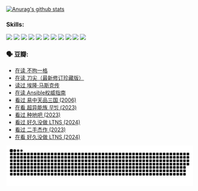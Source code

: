 
[![Anurag's github stats](https://github-readme-stats.vercel.app/api?username=w940853815)](https://github.com/anuraghazra/github-readme-stats)

### Skills:

<code><img height="32" src="https://cdn.jsdelivr.net/npm/simple-icons@v5/icons/python.svg"></code>
<code><img height="32" src="https://cdn.jsdelivr.net/npm/simple-icons@v5/icons/javascript.svg"></code>
<code><img height="32" src="https://cdn.jsdelivr.net/npm/simple-icons@v5/icons/django.svg"></code>
<code><img height="32" src="https://cdn.jsdelivr.net/npm/simple-icons@v5/icons/flask.svg"></code>
<code><img height="32" src="https://cdn.jsdelivr.net/npm/simple-icons@v5/icons/vuetify.svg"></code>
<code><img height="32" src="https://cdn.jsdelivr.net/npm/simple-icons@v5/icons/git.svg"></code>
<code><img height="32" src="https://cdn.jsdelivr.net/npm/simple-icons@v5/icons/docker.svg"></code>
<code><img height="32" src="https://cdn.jsdelivr.net/npm/simple-icons@v5/icons/postgresql.svg"></code>
<code><img height="32" src="https://cdn.jsdelivr.net/npm/simple-icons@v5/icons/elasticsearch.svg"></code>
<code><img height="32" src="https://cdn.jsdelivr.net/npm/simple-icons@v5/icons/macos.svg"></code>
<code><img height="32" src="https://cdn.jsdelivr.net/npm/simple-icons@v5/icons/linux.svg"></code>

### 🗣 豆瓣:

<!-- DOUBAN-ACTIVITIES:START -->
- [在读 不拘一格](https://www.douban.com/people/136069238/status/4541712161/?_i=10735287)
- [在读 刀尖（最新修订珍藏版）](https://www.douban.com/people/136069238/status/4541711339/?_i=10735287)
- [读过 埃隆·马斯克传](https://www.douban.com/people/136069238/status/4541710351/?_i=10735287)
- [在读 Ansible权威指南](https://www.douban.com/people/136069238/status/4539151450/?_i=10735287)
- [看过 易中天品三国‎ (2006)](https://www.douban.com/people/136069238/status/4529910812/?_i=10735287)
- [在看 超异能族 무빙‎ (2023)](https://www.douban.com/people/136069238/status/4527291077/?_i=10735287)
- [看过 种地吧‎ (2023)](https://www.douban.com/people/136069238/status/4527289637/?_i=10735287)
- [看过 好久没做 LTNS‎ (2024)](https://www.douban.com/people/136069238/status/4527289515/?_i=10735287)
- [看过 二手杰作‎ (2023)](https://www.douban.com/people/136069238/status/4522502716/?_i=10735287)
- [在看 好久没做 LTNS‎ (2024)](https://www.douban.com/people/136069238/status/4521969883/?_i=10735287)
<!-- DOUBAN-ACTIVITIES:END -->


![Snake animation](https://raw.githubusercontent.com/w940853815/w940853815/output/github-contribution-grid-snake.svg)

<!--
**w940853815/w940853815** is a ✨ _special_ ✨ repository because its `README.md` (this file) appears on your GitHub profile.

Here are some ideas to get you started:

- 🔭 I’m currently working on ...
- 🌱 I’m currently learning ...
- 👯 I’m looking to collaborate on ...
- 🤔 I’m looking for help with ...
- 💬 Ask me about ...
- 📫 How to reach me: ...
- 😄 Pronouns: ...
- ⚡ Fun fact: ...
-->
